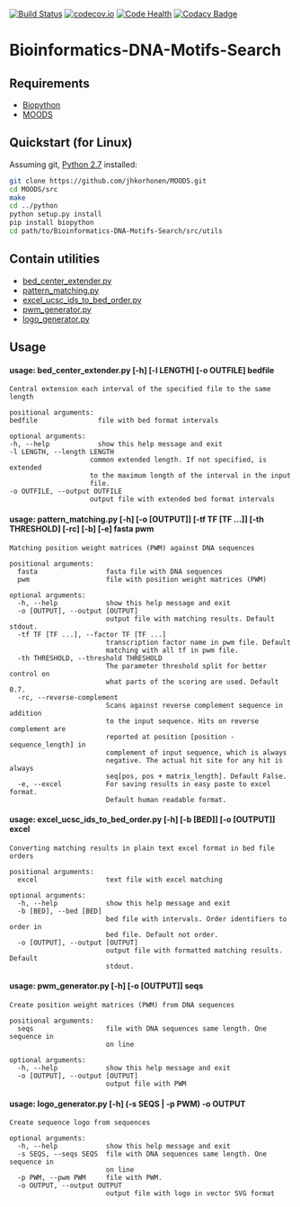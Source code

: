 [![Build Status](https://travis-ci.org/SvichkarevAnatoly/Bioinformatics-DNA-Motifs-Search.svg?branch=master)](https://travis-ci.org/SvichkarevAnatoly/Bioinformatics-DNA-Motifs-Search)
[![codecov.io](https://codecov.io/github/SvichkarevAnatoly/Bioinformatics-DNA-Motifs-Search/coverage.svg?branch=master)](https://codecov.io/github/SvichkarevAnatoly/Bioinformatics-DNA-Motifs-Search?branch=master)
[![Code Health](https://landscape.io/github/SvichkarevAnatoly/Bioinformatics-DNA-Motifs-Search/master/landscape.svg?style=flat)](https://landscape.io/github/SvichkarevAnatoly/Bioinformatics-DNA-Motifs-Search/master)
[![Codacy Badge](https://www.codacy.com/project/badge/399de443bf424f1ab69bbb9e33ba844e)](https://www.codacy.com/app/svichkarev-anatoly/Bioinformatics-DNA-Motifs-Search)

# Bioinformatics-DNA-Motifs-Search
## Requirements
+ [Biopython](http://biopython.org/)
+ [MOODS](http://www.cs.helsinki.fi/group/pssmfind/)

## Quickstart (for Linux)

Assuming git, [Python 2.7](http://www.python.org) installed:

```bash
git clone https://github.com/jhkorhonen/MOODS.git
cd MOODS/src
make
cd ../python
python setup.py install
pip install biopython
cd path/to/Bioinformatics-DNA-Motifs-Search/src/utils
```

## Contain utilities
+ [bed_center_extender.py](#usage-bed_center_extenderpy--h--l-length--o-outfile-bedfile)
+ [pattern_matching.py](#usage-pattern_matchingpy--h--o-output--tf-tf-tf---th-threshold--rc--b--e-fasta-pwm)
+ [excel_ucsc_ids_to_bed_order.py](#usage-excel_ucsc_ids_to_bed_orderpy--h--b-bed--o-output-excel)
+ [pwm_generator.py](#usage-pwm_generatorpy--h--o-output-seqs)
+ [logo_generator.py](#usage-logo_generatorpy--h--s-seqs---p-pwm--o-output)

## Usage
#### usage: bed_center_extender.py \[-h] \[-l LENGTH] \[-o OUTFILE] bedfile

    Central extension each interval of the specified file to the same length

    positional arguments:
    bedfile               file with bed format intervals

    optional arguments:
    -h, --help            show this help message and exit
    -l LENGTH, --length LENGTH
                        common extended length. If not specified, is extended
                        to the maximum length of the interval in the input
                        file.
    -o OUTFILE, --output OUTFILE
                        output file with extended bed format intervals

#### usage: pattern_matching.py \[-h] \[-o \[OUTPUT]] \[-tf TF \[TF ...]] \[-th THRESHOLD] \[-rc] \[-b] \[-e] fasta pwm
    
    Matching position weight matrices (PWM) against DNA sequences
    
    positional arguments:
      fasta                 fasta file with DNA sequences
      pwm                   file with position weight matrices (PWM)
    
    optional arguments:
      -h, --help            show this help message and exit
      -o [OUTPUT], --output [OUTPUT]
                            output file with matching results. Default stdout.
      -tf TF [TF ...], --factor TF [TF ...]
                            transcription factor name in pwm file. Default
                            matching with all tf in pwm file.
      -th THRESHOLD, --threshold THRESHOLD
                            The parameter threshold split for better control on
                            what parts of the scoring are used. Default 0.7.
      -rc, --reverse-complement
                            Scans against reverse complement sequence in addition
                            to the input sequence. Hits on reverse complement are
                            reported at position [position - sequence_length] in
                            complement of input sequence, which is always
                            negative. The actual hit site for any hit is always
                            seq[pos, pos + matrix_length]. Default False.
      -e, --excel           For saving results in easy paste to excel format.
                            Default human readable format.
                            
#### usage: excel_ucsc_ids_to_bed_order.py \[-h] \[-b \[BED]] \[-o \[OUTPUT]] excel
    
    Converting matching results in plain text excel format in bed file orders
    
    positional arguments:
      excel                 text file with excel matching
    
    optional arguments:
      -h, --help            show this help message and exit
      -b [BED], --bed [BED]
                            bed file with intervals. Order identifiers to order in
                            bed file. Default not order.
      -o [OUTPUT], --output [OUTPUT]
                            output file with formatted matching results. Default
                            stdout.
                            
#### usage: pwm_generator.py \[-h] \[-o \[OUTPUT]] seqs

    Create position weight matrices (PWM) from DNA sequences
    
    positional arguments:
      seqs                  file with DNA sequences same length. One sequence in
                            on line
    
    optional arguments:
      -h, --help            show this help message and exit
      -o [OUTPUT], --output [OUTPUT]
                            output file with PWM

#### usage: logo_generator.py \[-h] (-s SEQS | -p PWM) -o OUTPUT

    Create sequence logo from sequences
    
    optional arguments:
      -h, --help            show this help message and exit
      -s SEQS, --seqs SEQS  file with DNA sequences same length. One sequence in
                            on line
      -p PWM, --pwm PWM     file with PWM.
      -o OUTPUT, --output OUTPUT
                            output file with logo in vector SVG format
